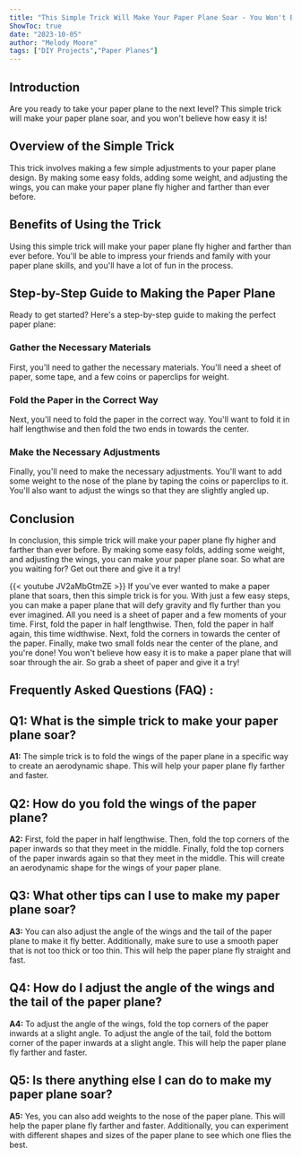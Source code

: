```yaml
---
title: "This Simple Trick Will Make Your Paper Plane Soar - You Won't Believe How Easy It Is!"
ShowToc: true 
date: "2023-10-05"
author: "Melody Moore" 
tags: ["DIY Projects","Paper Planes"]
---
```

## Introduction 

Are you ready to take your paper plane to the next level? This simple trick will make your paper plane soar, and you won't believe how easy it is! 

## Overview of the Simple Trick 

This trick involves making a few simple adjustments to your paper plane design. By making some easy folds, adding some weight, and adjusting the wings, you can make your paper plane fly higher and farther than ever before. 

## Benefits of Using the Trick 

Using this simple trick will make your paper plane fly higher and farther than ever before. You'll be able to impress your friends and family with your paper plane skills, and you'll have a lot of fun in the process. 

## Step-by-Step Guide to Making the Paper Plane 

Ready to get started? Here's a step-by-step guide to making the perfect paper plane: 

### Gather the Necessary Materials 

First, you'll need to gather the necessary materials. You'll need a sheet of paper, some tape, and a few coins or paperclips for weight. 

### Fold the Paper in the Correct Way 

Next, you'll need to fold the paper in the correct way. You'll want to fold it in half lengthwise and then fold the two ends in towards the center. 

### Make the Necessary Adjustments 

Finally, you'll need to make the necessary adjustments. You'll want to add some weight to the nose of the plane by taping the coins or paperclips to it. You'll also want to adjust the wings so that they are slightly angled up. 

## Conclusion 

In conclusion, this simple trick will make your paper plane fly higher and farther than ever before. By making some easy folds, adding some weight, and adjusting the wings, you can make your paper plane soar. So what are you waiting for? Get out there and give it a try!

{{< youtube JV2aMbGtmZE >}} 
If you've ever wanted to make a paper plane that soars, then this simple trick is for you. With just a few easy steps, you can make a paper plane that will defy gravity and fly further than you ever imagined. All you need is a sheet of paper and a few moments of your time. First, fold the paper in half lengthwise. Then, fold the paper in half again, this time widthwise. Next, fold the corners in towards the center of the paper. Finally, make two small folds near the center of the plane, and you're done! You won't believe how easy it is to make a paper plane that will soar through the air. So grab a sheet of paper and give it a try!

## Frequently Asked Questions (FAQ) :
## Q1: What is the simple trick to make your paper plane soar?

**A1:** The simple trick is to fold the wings of the paper plane in a specific way to create an aerodynamic shape. This will help your paper plane fly farther and faster. 

## Q2: How do you fold the wings of the paper plane?

**A2:** First, fold the paper in half lengthwise. Then, fold the top corners of the paper inwards so that they meet in the middle. Finally, fold the top corners of the paper inwards again so that they meet in the middle. This will create an aerodynamic shape for the wings of your paper plane. 

## Q3: What other tips can I use to make my paper plane soar?

**A3:** You can also adjust the angle of the wings and the tail of the paper plane to make it fly better. Additionally, make sure to use a smooth paper that is not too thick or too thin. This will help the paper plane fly straight and fast. 

## Q4: How do I adjust the angle of the wings and the tail of the paper plane?

**A4:** To adjust the angle of the wings, fold the top corners of the paper inwards at a slight angle. To adjust the angle of the tail, fold the bottom corner of the paper inwards at a slight angle. This will help the paper plane fly farther and faster. 

## Q5: Is there anything else I can do to make my paper plane soar?

**A5:** Yes, you can also add weights to the nose of the paper plane. This will help the paper plane fly farther and faster. Additionally, you can experiment with different shapes and sizes of the paper plane to see which one flies the best.





